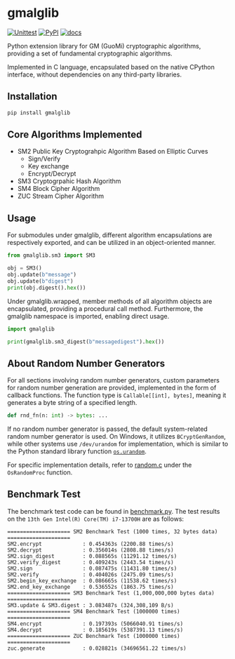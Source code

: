 # gmalglib

[![Unittest](https://github.com/ww-rm/gmalglib/actions/workflows/python-test.yml/badge.svg)](https://github.com/ww-rm/gmalglib/actions/workflows/python-test.yml)
[![PyPI](https://github.com/ww-rm/gmalglib/actions/workflows/python-publish.yml/badge.svg)](https://github.com/ww-rm/gmalglib/actions/workflows/python-publish.yml)
[![docs](https://readthedocs.org/projects/gmalglib/badge/?version=latest)](https://gmalglib.readthedocs.io/zh-cn/latest/?badge=latest)

Python extension library for GM (GuoMi) cryptographic algorithms, providing a set of fundamental cryptographic algorithms.

Implemented in C language, encapsulated based on the native CPython interface, without dependencies on any third-party libraries.

## Installation

```bash
pip install gmalglib
```

## Core Algorithms Implemented

- SM2 Public Key Cryptograhpic Algorithm Based on Elliptic Curves
  - Sign/Verify
  - Key exchange
  - Encrypt/Decrypt
- SM3 Cryptogrpahic Hash Algorithm
- SM4 Block Cipher Algorithm
- ZUC Stream Cipher Algorithm

## Usage

For submodules under gmalglib, different algorithm encapsulations are respectively exported, and can be utilized in an object-oriented manner.

```python
from gmalglib.sm3 import SM3

obj = SM3()
obj.update(b"message")
obj.update(b"digest")
print(obj.digest().hex())
```

Under gmalglib.wrapped, member methods of all algorithm objects are encapsulated, providing a procedural call method. Furthermore, the gmalglib namespace is imported, enabling direct usage.

```python
import gmalglib

print(gmalglib.sm3_digest(b"messagedigest").hex())
```

## About Random Number Generators

For all sections involving random number generators, custom parameters for random number generation are provided, implemented in the form of callback functions. The function type is `Callable[[int], bytes]`, meaning it generates a byte string of a specified length.

```python
def rnd_fn(n: int) -> bytes: ...
```

If no random number generator is passed, the default system-related random number generator is used. On Windows, it utilizes `BCryptGenRandom`, while other systems use `/dev/urandom` for implementation, which is similar to the Python standard library function [`os.urandom`](https://docs.python.org/3/library/os.html#os.urandom).

For specific implementation details, refer to [random.c](https://github.com/ww-rm/gmalglib/blob/main/src/gmalglib/core/random.c) under the `OsRandomProc` function.

## Benchmark Test

The benchmark test code can be found in [benchmark.py](https://github.com/ww-rm/gmalglib/blob/main/benchmark.py). The test results on the `13th Gen Intel(R) Core(TM) i7-13700H` are as follows:

```plain
==================== SM2 Benchmark Test (1000 times, 32 bytes data) ====================
SM2.encrypt             : 0.454363s (2200.88 times/s)
SM2.decrypt             : 0.356014s (2808.88 times/s)
SM2.sign_digest         : 0.088565s (11291.12 times/s)
SM2.verify_digest       : 0.409243s (2443.54 times/s)
SM2.sign                : 0.087475s (11431.80 times/s)
SM2.verify              : 0.404026s (2475.09 times/s)
SM2.begin_key_exchange  : 0.086665s (11538.62 times/s)
SM2.end_key_exchange    : 0.536552s (1863.75 times/s)
==================== SM3 Benchmark Test (1,000,000,000 bytes data) ====================
SM3.update & SM3.digest : 3.083487s (324,308,109 B/s)
==================== SM4 Benchmark Test (1000000 times) ====================
SM4.encrypt             : 0.197393s (5066040.91 times/s)
SM4.decrypt             : 0.185619s (5387391.13 times/s)
==================== ZUC Benchmark Test (1000000 times) ====================
zuc.generate            : 0.028821s (34696561.22 times/s)
```
